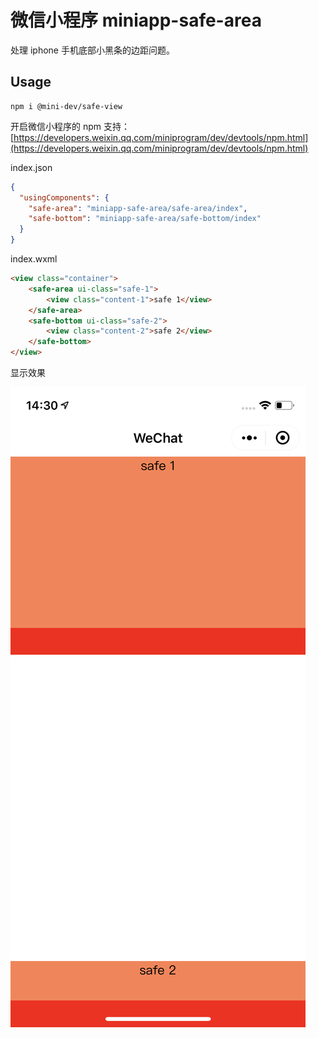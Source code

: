 # 微信小程序 miniapp-safe-area

处理 iphone 手机底部小黑条的边距问题。

## Usage

```shell script
npm i @mini-dev/safe-view
```

开启微信小程序的 npm 支持：
[https://developers.weixin.qq.com/miniprogram/dev/devtools/npm.html](https://developers.weixin.qq.com/miniprogram/dev/devtools/npm.html)


index.json

```json
{
  "usingComponents": {
    "safe-area": "miniapp-safe-area/safe-area/index",
    "safe-bottom": "miniapp-safe-area/safe-bottom/index"
  }
}
```

index.wxml

```html
<view class="container">
    <safe-area ui-class="safe-1">
        <view class="content-1">safe 1</view>
    </safe-area>
    <safe-bottom ui-class="safe-2">
        <view class="content-2">safe 2</view>
    </safe-bottom>
</view>
```

显示效果

![1.png](./assets/1.png)